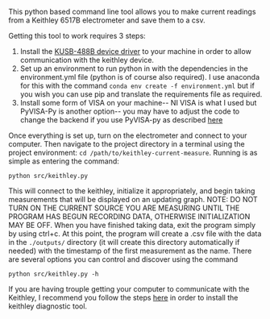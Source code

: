 This python based command line tool allows you to make current readings from a Keithley 6517B electrometer and save them to a csv. 

Getting this tool to work requires 3 steps:
1.  Install the [KUSB-488B device driver](https://www.tek.com/en/support/datasheets-manuals-software-downloads) to your machine in order to allow communication with the keithley device.
2.  Set up an environment to run python in with the dependencies in the environment.yml file (python is of course also required). I use anaconda for this with the command ```conda env create -f environment.yml``` but if you wish you can use pip and translate the requirements file as required.
3.  Install some form of VISA on your machine-- NI VISA is what I used but PyVISA-Py is another option-- you may have to adjust the code to change the backend if you use PyVISA-py as described [here](https://pyvisa.readthedocs.io/en/latest/introduction/getting.html)

Once everything is set up, turn on the electrometer and connect to your computer. Then navigate to the project directory in a terminal using the project environment: ```cd /path/to/keithley-current-measure```. Running is as simple as entering the command:

```python src/keithley.py```

This will connect to the keithley, initialize it appropriately, and begin taking measurements that will be displayed on an updating graph. NOTE: DO NOT TURN ON THE CURRENT SOURCE YOU ARE MEASURING UNTIL THE PROGRAM HAS BEGUN RECORDING DATA, OTHERWISE INITIALIZATION MAY BE OFF. When you have finished taking data, exit the program simply by using ctrl+c. At this point, the program will create a .csv file with the data in the ```./outputs/``` directory (it will create this directory automatically if needed) with the timestamp of the first measurement as the name. There are several options you can control and discover using the command 

```python src/keithley.py -h```

If you are having trouple getting your computer to communicate with the Keithley, I recommend you follow the steps [here](https://download.tek.com/manual/KUSB-488B-903-01_Sept2018_KUSB-488B-903-01B.pdf) in order to install the keithley diagnostic tool.

